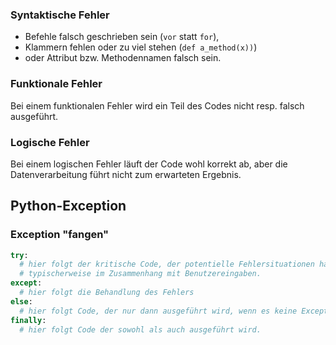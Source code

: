### Syntaktische Fehler
- Befehle falsch geschrieben sein (`vor` statt `for`),
- Klammern fehlen oder zu viel stehen (`def a_method(x))`)
- oder Attribut bzw. Methodennamen falsch sein.
### Funktionale Fehler
Bei einem funktionalen Fehler wird ein Teil des Codes nicht resp. falsch ausgeführt.
### Logische Fehler
Bei einem logischen Fehler läuft der Code wohl korrekt ab, aber die Datenverarbeitung führt nicht zum erwarteten Ergebnis.
## Python-Exception
### Exception "fangen"

```python
try:
  # hier folgt der kritische Code, der potentielle Fehlersituationen haben kann.
  # typischerweise im Zusammenhang mit Benutzereingaben.
except:
  # hier folgt die Behandlung des Fehlers
else:
  # hier folgt Code, der nur dann ausgeführt wird, wenn es keine Exception gibt
finally:
  # hier folgt Code der sowohl als auch ausgeführt wird.
```


